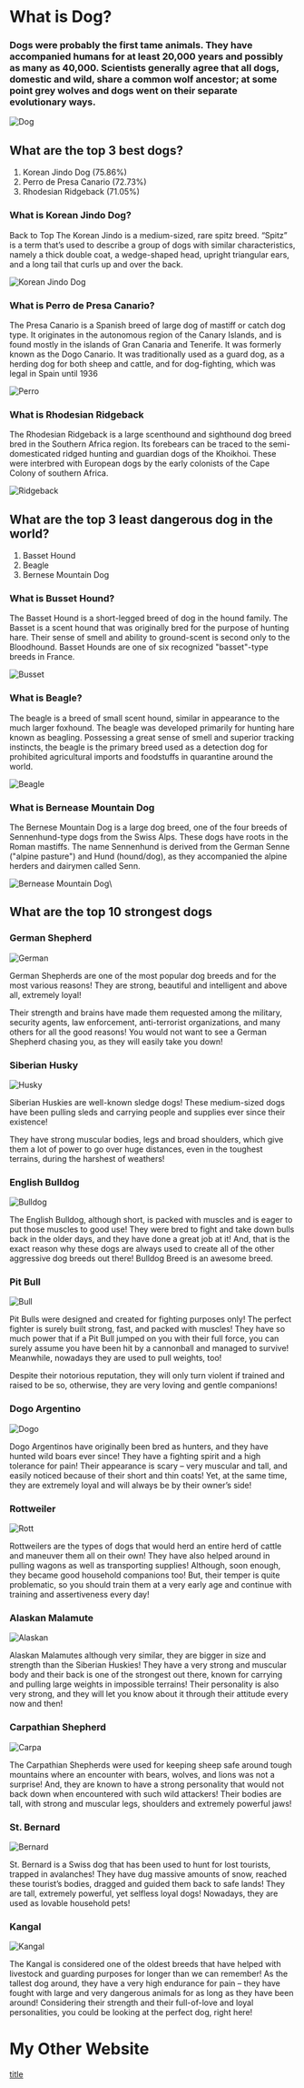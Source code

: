 # What is Dog?
### Dogs were probably the first tame animals. They have accompanied humans for at least 20,000 years and possibly as many as 40,000. Scientists generally agree that all dogs, domestic and wild, share a common wolf ancestor; at some point grey wolves and dogs went on their separate evolutionary ways.
![Dog](https://tse1.mm.bing.net/th?id=OIP.tDmt1DkHIDXbvIuNWJgg0QHaE8&pid=Api&P=0&w=300&h=300)
## What are the top 3 best dogs?
1. Korean Jindo Dog (75.86%)
2. Perro de Presa Canario (72.73%)
3. Rhodesian Ridgeback (71.05%)

### What is Korean Jindo Dog?
Back to Top The Korean Jindo is a medium-sized, rare spitz breed. “Spitz” is a term that’s used to describe a group of dogs with similar characteristics, namely a thick double coat, a wedge-shaped head, upright triangular ears, and a long tail that curls up and over the back.

![Korean Jindo Dog](https://tse1.mm.bing.net/th?id=OIP.I2D5tQDRk8rGHjW9ohTGPQHaE8&pid=Api&P=0)

### What is Perro de Presa Canario?
The Presa Canario is a Spanish breed of large dog of mastiff or catch dog type. It originates in the autonomous region of the Canary Islands, and is found mostly in the islands of Gran Canaria and Tenerife. It was formerly known as the Dogo Canario. It was traditionally used as a guard dog, as a herding dog for both sheep and cattle, and for dog-fighting, which was legal in Spain until 1936

![Perro](https://tse1.mm.bing.net/th?id=OIP.fbPZJGQJygkpQQdWNb7T6gHaE8&pid=Api&P=0)
### What is Rhodesian Ridgeback
The Rhodesian Ridgeback is a large scenthound and sighthound dog breed bred in the Southern Africa region. Its forebears can be traced to the semi-domesticated ridged hunting and guardian dogs of the Khoikhoi. These were interbred with European dogs by the early colonists of the Cape Colony of southern Africa.

![Ridgeback](https://tse4.mm.bing.net/th?id=OIP.53IXK3sSRC-ONugj4mlzLQHaFn&pid=Api&P=0)

## What are the top 3 least dangerous dog in the world?
1. Basset Hound
2. Beagle
3. Bernese Mountain Dog

### What is Busset Hound?
The Basset Hound is a short-legged breed of dog in the hound family. The Basset is a scent hound that was originally bred for the purpose of hunting hare. Their sense of smell and ability to ground-scent is second only to the Bloodhound. Basset Hounds are one of six recognized "basset"-type breeds in France.

![Busset](https://spot-and-tango.s3.amazonaws.com/production/media/Basset_Hound_2019-08-29T203015.jpg)

### What is Beagle?

The beagle is a breed of small scent hound, similar in appearance to the much larger foxhound. The beagle was developed primarily for hunting hare known as beagling. Possessing a great sense of smell and superior tracking instincts, the beagle is the primary breed used as a detection dog for prohibited agricultural imports and foodstuffs in quarantine around the world.

![Beagle](https://tse4.mm.bing.net/th?id=OIP.l4z5FSP_MY5VUKZDiwxnpQHaFS&pid=Api&P=0)

### What is Bernease Mountain Dog

The Bernese Mountain Dog is a large dog breed, one of the four breeds of Sennenhund-type dogs from the Swiss Alps. These dogs have roots in the Roman mastiffs. The name Sennenhund is derived from the German Senne ("alpine pasture") and Hund (hound/dog), as they accompanied the alpine herders and dairymen called Senn.

![Bernease Mountain Dog](https://tse4.mm.bing.net/th?id=OIP.bXCfZD_u2xGa5P0_ihQC2QHaE8&pid=Api&P=0)\

## What are the top 10 strongest dogs

### German Shepherd

![German](https://www.insidedogsworld.com/wp-content/uploads/2016/05/German-Shepherd.jpg)

German Shepherds are one of the most popular dog breeds and for the most various reasons! They are strong, beautiful and intelligent and above all, extremely loyal!

Their strength and brains have made them requested among the military, security agents, law enforcement, anti-terrorist organizations, and many others for all the good reasons! You would not want to see a German Shepherd chasing you, as they will easily take you down!

### Siberian Husky

![Husky]( https://www.insidedogsworld.com/wp-content/uploads/2016/05/Siberian-Husky.jpg)

Siberian Huskies are well-known sledge dogs! These medium-sized dogs have been pulling sleds and carrying people and supplies ever since their existence!

They have strong muscular bodies, legs and broad shoulders, which give them a lot of power to go over huge distances, even in the toughest terrains, during the harshest of weathers!

### English Bulldog

![Bulldog](https://www.insidedogsworld.com/wp-content/uploads/2016/05/English-Bulldog.jpg)

The English Bulldog, although short, is packed with muscles and is eager to put those muscles to good use! They were bred to fight and take down bulls back in the older days, and they have done a great job at it! And, that is the exact reason why these dogs are always used to create all of the other aggressive dog breeds out there! Bulldog Breed is an awesome breed.

### Pit Bull

![Bull](https://www.insidedogsworld.com/wp-content/uploads/2016/05/Pit-Bull.jpg)

Pit Bulls were designed and created for fighting purposes only! The perfect fighter is surely built strong, fast, and packed with muscles! They have so much power that if a Pit Bull jumped on you with their full force, you can surely assume you have been hit by a cannonball and managed to survive! Meanwhile, nowadays they are used to pull weights, too!

Despite their notorious reputation, they will only turn violent if trained and raised to be so, otherwise, they are very loving and gentle companions!

### Dogo Argentino

![Dogo](https://www.insidedogsworld.com/wp-content/uploads/2016/05/Dogo-Argentino.jpg)

Dogo Argentinos have originally been bred as hunters, and they have hunted wild boars ever since! They have a fighting spirit and a high tolerance for pain! Their appearance is scary – very muscular and tall, and easily noticed because of their short and thin coats! Yet, at the same time, they are extremely loyal and will always be by their owner’s side!

### Rottweiler

![Rott](https://www.insidedogsworld.com/wp-content/uploads/2016/05/Rottweiler.jpg)

Rottweilers are the types of dogs that would herd an entire herd of cattle and maneuver them all on their own! They have also helped around in pulling wagons as well as transporting supplies! Although, soon enough, they became good household companions too! But, their temper is quite problematic, so you should train them at a very early age and continue with training and assertiveness every day!

### Alaskan Malamute

![Alaskan](https://www.insidedogsworld.com/wp-content/uploads/2016/05/Alaskan-Malamute.jpg)

Alaskan Malamutes although very similar, they are bigger in size and strength than the Siberian Huskies! They have a very strong and muscular body and their back is one of the strongest out there, known for carrying and pulling large weights in impossible terrains! Their personality is also very strong, and they will let you know about it through their attitude every now and then!

### Carpathian Shepherd

![Carpa](https://www.insidedogsworld.com/wp-content/uploads/2016/05/Carpathian-Shepherd.jpg)

The Carpathian Shepherds were used for keeping sheep safe around tough mountains where an encounter with bears, wolves, and lions was not a surprise! And, they are known to have a strong personality that would not back down when encountered with such wild attackers! Their bodies are tall, with strong and muscular legs, shoulders and extremely powerful jaws!

### St. Bernard

![Bernard](https://www.insidedogsworld.com/wp-content/uploads/2016/05/St.-Bernard.jpg)

St. Bernard is a Swiss dog that has been used to hunt for lost tourists, trapped in avalanches! They have dug massive amounts of snow, reached these tourist’s bodies, dragged and guided them back to safe lands! They are tall, extremely powerful, yet selfless loyal dogs! Nowadays, they are used as lovable household pets!

### Kangal

![Kangal](https://www.insidedogsworld.com/wp-content/uploads/2016/05/Kangal.jpg)

The Kangal is considered one of the oldest breeds that have helped with livestock and guarding purposes for longer than we can remember! As the tallest dog around, they have a very high endurance for pain – they have fought with large and very dangerous animals for as long as they have been around! Considering their strength and their full-of-love and loyal personalities, you could be looking at the perfect dog, right here!

# My Other Website
[title](https://www.example.com)
